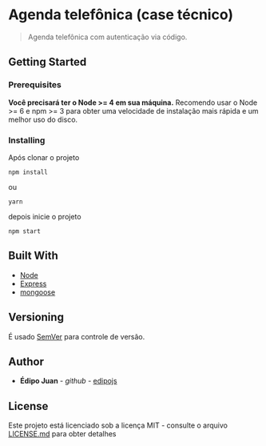 # Agenda telefônica (case técnico)

> Agenda telefônica com autenticação via código.

## Getting Started

### Prerequisites

**Você precisará ter o Node >= 4 em sua máquina.** Recomendo usar o Node >= 6 e npm >= 3 para obter uma velocidade de instalação mais rápida e um melhor uso do disco.

### Installing

Após clonar o projeto

```
npm install
```

ou

```
yarn
```

depois inicie o projeto

```
npm start
```

## Built With

- [Node](https://nodejs.org/en/)
- [Express](https://expressjs.com/pt-br/)
- [mongoose](https://mongoosejs.com/)

## Versioning

É usado [SemVer](http://semver.org/) para controle de versão.

## Author

- **Édipo Juan** - _github_ - [edipojs](https://github.com/edipojs)

## License

Este projeto está licenciado sob a licença MIT - consulte o arquivo [LICENSE.md](LICENSE.md) para obter detalhes
